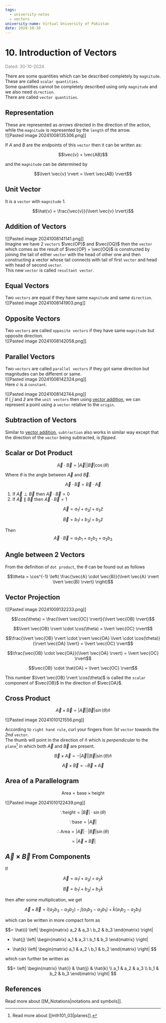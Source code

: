 ```yaml
---
tags:
  - university-notes
  - vectors
university-name: Virtual University of Pakistan
date: 2024-10-30
---
```


# 10. Introduction of Vectors

<span style="color: gray;">Dated: 30-10-2024</span>


There are some quantities which can be described completely by `magnitude`.  
These are called `scalar quantities`.  
Some quantities cannot be completely described using only `magnitude` and we also need `direction`.  
There are called `vector quantities`.

## Representation

These are represented as _arrows_ directed in the direction of the action, while the `magnitude` is represented by the `length` of the arrow.  
![[Pasted image 20241008135306.png]]

If $A$ and $B$ are the endpoints of this `vector` then it can be written as:  

$$\vec{v} = \vec{AB}$$

and the `magnitude` can be determined by

$$\lvert \vec{v} \rvert = \lvert \vec{AB} \rvert$$

## Unit Vector

It is a `vector` with `magnitude` $1$.  

$$\hat{v} = \frac{\vec{v}}{\lvert \vec{v} \rvert}$$

## Addition of Vectors

![[Pasted image 20241008141141.png]]  
Imagine we have 2 `vectors` $\vec{OP}$ and $\vec{OQ}$ then the `vector` which comes as the result of $\vec{OP} + \vec{OQ}$ is constructed by joining the tail of either `vector` with the head of other one and then constructing a vector whose tail connects with tail of first `vector` and head with head of second `vector`.  
This new `vector` is called `resultant vector`.

## Equal Vectors

Two `vectors` are equal if they have same `magnitude` and same `direction`.  
![[Pasted image 20241008141903.png]]

## Opposite Vectors

Two `vectors` are called `opposite vectors` if they have same `magnitude` but opposite direction.  
![[Pasted image 20241008142058.png]]

## Parallel Vectors

Two `vectors` are called `parallel vectors` if they got same direction but magnitudes can be different or same.  
![[Pasted image 20241008142324.png]]  
Here $c$ is a `constant`.

![[Pasted image 20241008142744.png]]  
If $\hat{i}, \hat{j} \text{ and } \hat{z}$ are the `unit vectors` then using [vector addition](#addition-of-vectors), we can represent a point using a `vector` relative to the `origin`.

## Subtraction of Vectors

Similar to [vector addition](#addition-of-vectors), `subtraction` also works in similar way except that the direction of the `vector` being subtracted, is _flipped_.

## Scalar or Dot Product

$$\vec{A} \cdot \vec{B} = \lvert \vec{A} \rvert \lvert \vec{B} \rvert \cos (\theta)$$

Where $\theta$ is the angle between $\vec{A}$ and $\vec{B}$.  

$$\vec{A} \cdot \vec{B} = \vec{B} \cdot \vec{A}$$

1. If $\vec{A} \perp \vec{B}$ then $\vec{A} \cdot \vec{B} = 0$
2. If $\vec{A} \parallel \vec{B}$ then $\vec{A} \cdot \vec{B} = 1$

$$\vec{A} = a_1 \hat{i} + a_2 \hat{j} + a_3 \hat{z}$$

$$\vec{B} = b_1 \hat{i} + b_2 \hat{j} + b_3 \hat{z}$$

Then $$\vec{A} \cdot \vec{B} = a_1b_1 + a_2b_2 + a_3b_3$$

## Angle between 2 Vectors

From the definition of `dot product`, the $\theta$ can be found out as follows  

$$\theta = \cos^{-1} \left( \frac{\vec{A} \cdot \vec{B}}{\lvert \vec{A} \rvert \lvert \vec{B} \rvert} \right)$$

## Vector Projection

![[Pasted image 20241009132233.png]]  

$$\cos(\theta) = \frac{\lvert \vec{OC} \rvert}{\lvert \vec{OB} \rvert}$$

$$\lvert \vec{OB} \rvert \cdot \cos(\theta) = \lvert \vec{OC} \rvert$$

$$\frac{\lvert \vec{OB} \rvert \cdot \rvert \vec{OA} \lvert \cdot \cos(\theta)}{\rvert \vec{OA} \lvert} = \lvert \vec{OC} \rvert$$

$$\frac{\vec{OB} \cdot \vec{OA}}{\lvert \vec{OA} \rvert} = \lvert \vec{OC} \rvert$$

$$\vec{OB} \cdot \hat{OA} = \lvert \vec{OC} \rvert$$

This number $\lvert \vec{OB} \rvert \cos(\theta)$ is called the `scalar` component of $\vec{OB}$ in the direction of $\vec{OA}$.

## Cross Product

$$\vec{A} \times \vec{B} = \lvert \vec{A} \rvert \lvert \vec{B} \rvert \sin(\theta) \hat{n}$$

![[Pasted image 20241010121556.png]]

According to `right hand rule`, curl your fingers from _1st_ `vector` towards the _2nd_ `vector`.  
The thumb will point in the direction of $\hat{n}$ which is _perpendicular_ to the `plane`[^1] in which both $\vec{A}$ and $\vec{B}$ are present.

$$\vec{B} \times \vec{A} = - \lvert \vec{A} \rvert \lvert \vec{B} \rvert \sin(\theta) \hat{n}$$

$$\vec{A} \times \vec{B} = - \vec{B} \times \vec{A}$$

## Area of a Parallelogram

$$\text{Area} = \text{base} \times \text{height}$$

![[Pasted image 20241010122439.png]]  

$$\because \text{height} = \lvert \vec{B} \rvert \cdot \sin(\theta)$$

$$\because \text{base} = \lvert \vec{A} \rvert$$

$$\therefore \text{Area} = \lvert \vec{A} \rvert \cdot \lvert \vec{B} \rvert \sin(\theta)$$

$$= \lvert \vec{A} \times \vec{B} \rvert$$

## $\vec{A} \times \vec{B}$ From Components

If  

$$\vec{A} = a_1 \hat{i} + a_2 \hat{j} + a_3 \hat{k}$$

$$\vec{B} = b_1 \hat{i} + b_2 \hat{j} + b_3 \hat{k}$$

then after some multiplication, we get  

$$\vec{A} \times \vec{B} = \hat{i}(a_2b_3 - a_3b_2) - \hat{j}(a_1b_3 - a_3b_1) + \hat{k}(a_1b_2 - a_2b_1)$$

which can be written in more compact form as

$$= \hat{i} 
\left|
\begin{matrix}
a_2 & a_3 \\
b_2 & b_3
\end{matrix}
\right|
- \hat{j}
\left|
\begin{matrix}
a_1 & a_3 \\
b_1 & b_3
\end{matrix}
\right|
+ \hat{k}
\left|
\begin{matrix}
a_1 & a_2 \\
b_1 & b_2
\end{matrix}
\right|
$$

which can further be written as

$$= 
\left|
\begin{matrix}
\hat{i} & \hat{j} & \hat{k} \\
a_1 & a_2 & a_3 \\
b_1 & b_2 & b_3
\end{matrix}
\right|
$$

## References

Read more about [[M_Notations|notations and symbols]].

[^1]: Read more about [[mth101_03|planes]].